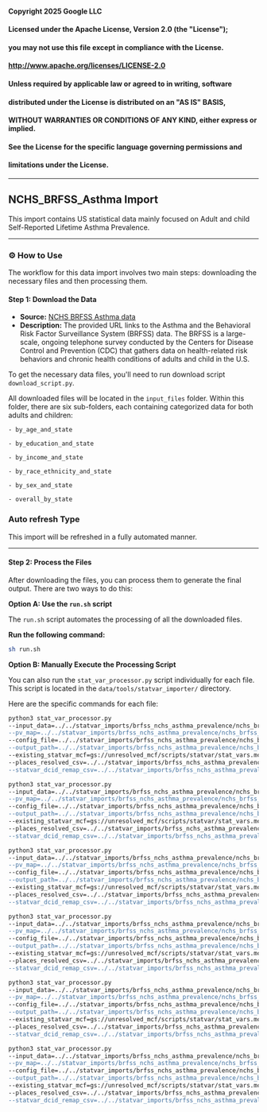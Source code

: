 #### Copyright 2025 Google LLC
####
#### Licensed under the Apache License, Version 2.0 (the "License");
#### you may not use this file except in compliance with the License.
####
####       http://www.apache.org/licenses/LICENSE-2.0
####
#### Unless required by applicable law or agreed to in writing, software
#### distributed under the License is distributed on an "AS IS" BASIS,
#### WITHOUT WARRANTIES OR CONDITIONS OF ANY KIND, either express or implied.
#### See the License for the specific language governing permissions and
#### limitations under the License.
-----


## NCHS_BRFSS_Asthma Import

This import contains US statistical data mainly focused on Adult and child Self-Reported Lifetime Asthma Prevalence.

-----

### ⚙️ How to Use

The workflow for this data import involves two main steps: downloading the necessary files and then processing them.

#### Step 1: Download the Data

- **Source:** [NCHS BRFSS Asthma data](https://www.cdc.gov/asthma/brfss/default.htm)
- **Description:** The provided URL links to the Asthma and the Behavioral Risk Factor Surveillance System (BRFSS) data. The BRFSS is a large-scale, ongoing telephone survey conducted by the Centers for Disease Control and Prevention (CDC) that gathers data on health-related risk behaviors and chronic health conditions of adults and child in the U.S.

To get the necessary data files, you'll need to run download script `download_script.py`.

All downloaded files will be located in the `input_files` folder. Within this folder, there are six sub-folders, each containing categorized data for both adults and children:

    - by_age_and_state

    - by_education_and_state

    - by_income_and_state

    - by_race_ethnicity_and_state

    - by_sex_and_state

    - overall_by_state

### Auto refresh Type

This import will be refreshed in a fully automated manner.

-----

#### Step 2: Process the Files

After downloading the files, you can process them to generate the final output. There are two ways to do this:

**Option A: Use the `run.sh` script**

The `run.sh` script automates the processing of all the downloaded files.

**Run the following command:**

```bash
sh run.sh
```

**Option B: Manually Execute the Processing Script**

You can also run the `stat_var_processor.py` script individually for each file. This script is located in the `data/tools/statvar_importer/` directory.

Here are the specific commands for each file:

```bash
python3 stat_var_processor.py
--input_data=../../statvar_imports/brfss_nchs_asthma_prevalence/nchs_brfss_asthma/input_files/by_age_and_state/*.csv"
--pv_map=../../statvar_imports/brfss_nchs_asthma_prevalence/nchs_brfss_asthma/brfss_asthma_by_age_and_state_pvmap.csv"
--config_file=../../statvar_imports/brfss_nchs_asthma_prevalence/nchs_brfss_asthma/common_metadata.csv"
--output_path=../../statvar_imports/brfss_nchs_asthma_prevalence/nchs_brfss_asthma/output_files/brfss_asthma_by_age_and_state_output"
--existing_statvar_mcf=gs://unresolved_mcf/scripts/statvar/stat_vars.mcf
--places_resolved_csv=../../statvar_imports/brfss_nchs_asthma_prevalence/nchs_brfss_asthma/places_resolver.csv"
--statvar_dcid_remap_csv=../../statvar_imports/brfss_nchs_asthma_prevalence/nchs_brfss_asthma/statvar_remap.csv"
```

```bash
python3 stat_var_processor.py
--input_data=../../statvar_imports/brfss_nchs_asthma_prevalence/nchs_brfss_asthma/input_files/by_education_and_state/*.csv"
--pv_map=../../statvar_imports/brfss_nchs_asthma_prevalence/nchs_brfss_asthma/brfss_asthma_by_education_and_state_pvmap.csv"
--config_file=../../statvar_imports/brfss_nchs_asthma_prevalence/nchs_brfss_asthma/mecommon_metadatatadata.csv"
--output_path=../../statvar_imports/brfss_nchs_asthma_prevalence/nchs_brfss_asthma/output_files/brfss_asthma_by_education_and_state_output"
--existing_statvar_mcf=gs://unresolved_mcf/scripts/statvar/stat_vars.mcf
--places_resolved_csv=../../statvar_imports/brfss_nchs_asthma_prevalence/nchs_brfss_asthma/places_resolver.csv"
--statvar_dcid_remap_csv=../../statvar_imports/brfss_nchs_asthma_prevalence/nchs_brfss_asthma/statvar_remap.csv"
``` 

```bash
python3 stat_var_processor.py
--input_data=../../statvar_imports/brfss_nchs_asthma_prevalence/nchs_brfss_asthma/input_files/by_income_and_state/*.csv"
--pv_map=../../statvar_imports/brfss_nchs_asthma_prevalence/nchs_brfss_asthma/brfss_asthma_by_income_and_state_pvmap.csv"
--config_file=../../statvar_imports/brfss_nchs_asthma_prevalence/nchs_brfss_asthma/common_metadata.csv"
--output_path=../../statvar_imports/brfss_nchs_asthma_prevalence/nchs_brfss_asthma/output_files/brfss_asthma_by_income_and_state_output"
--existing_statvar_mcf=gs://unresolved_mcf/scripts/statvar/stat_vars.mcf
--places_resolved_csv=../../statvar_imports/brfss_nchs_asthma_prevalence/nchs_brfss_asthma/places_resolver.csv"
--statvar_dcid_remap_csv=../../statvar_imports/brfss_nchs_asthma_prevalence/nchs_brfss_asthma/statvar_remap.csv"
``` 

```bash
python3 stat_var_processor.py
--input_data=../../statvar_imports/brfss_nchs_asthma_prevalence/nchs_brfss_asthma/input_files/by_race_ethnicity_and_state/*.csv"
--pv_map=../../statvar_imports/brfss_nchs_asthma_prevalence/nchs_brfss_asthma/brfss_asthma_by_race_and_ethnicity_state_pvmap.csv"
--config_file=../../statvar_imports/brfss_nchs_asthma_prevalence/nchs_brfss_asthma/common_metadata.csv"
--output_path=../../statvar_imports/brfss_nchs_asthma_prevalence/nchs_brfss_asthma/output_files/brfss_asthma_by_race_and_ethnicity_state_output"
--existing_statvar_mcf=gs://unresolved_mcf/scripts/statvar/stat_vars.mcf
--places_resolved_csv=../../statvar_imports/brfss_nchs_asthma_prevalence/nchs_brfss_asthma/places_resolver.csv"
--statvar_dcid_remap_csv=../../statvar_imports/brfss_nchs_asthma_prevalence/nchs_brfss_asthma/statvar_remap.csv"
``` 

```bash
python3 stat_var_processor.py
--input_data=../../statvar_imports/brfss_nchs_asthma_prevalence/nchs_brfss_asthma/input_files/by_sex_and_state/*.csv"
--pv_map=../../statvar_imports/brfss_nchs_asthma_prevalence/nchs_brfss_asthma/brfss_asthma_by_sex_and_state_pvmap.csv"
--config_file=../../statvar_imports/brfss_nchs_asthma_prevalence/nchs_brfss_asthma/metadata_by_sex_and_state.csv"
--output_path=../../statvar_imports/brfss_nchs_asthma_prevalence/nchs_brfss_asthma/output_files/brfss_asthma_by_sex_and_state_output"
--existing_statvar_mcf=gs://unresolved_mcf/scripts/statvar/stat_vars.mcf
--places_resolved_csv=../../statvar_imports/brfss_nchs_asthma_prevalence/nchs_brfss_asthma/places_resolver.csv"
--statvar_dcid_remap_csv=../../statvar_imports/brfss_nchs_asthma_prevalence/nchs_brfss_asthma/statvar_remap.csv"
``` 

```bash
python3 stat_var_processor.py
--input_data=../../statvar_imports/brfss_nchs_asthma_prevalence/nchs_brfss_asthma/input_files/overall_by_state/*.csv"
--pv_map=../../statvar_imports/brfss_nchs_asthma_prevalence/nchs_brfss_asthma/brfss_asthma_by_state_pvmap.csv"
--config_file=../../statvar_imports/brfss_nchs_asthma_prevalence/nchs_brfss_asthma/metadata_by_sex_and_state.csv"
--output_path=../../statvar_imports/brfss_nchs_asthma_prevalence/nchs_brfss_asthma/output_files/brfss_asthma_by_state_output"
--existing_statvar_mcf=gs://unresolved_mcf/scripts/statvar/stat_vars.mcf
--places_resolved_csv=../../statvar_imports/brfss_nchs_asthma_prevalence/nchs_brfss_asthma/places_resolver.csv"
--statvar_dcid_remap_csv=../../statvar_imports/brfss_nchs_asthma_prevalence/nchs_brfss_asthma/statvar_remap.csv"
``` 
